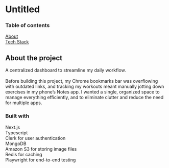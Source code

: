 # Untitled

### Table of contents
[About](#about) <br/>
[Tech Stack](#built-with)<br/>
## About the project
A centralized dashboard to streamline my daily workflow.<br/>  
Before building this project, my Chrome bookmarks bar was overflowing with outdated links, and tracking my workouts meant manually jotting down exercises in my phone’s Notes app. I wanted a single, organized space to manage everything efficiently, and to eliminate clutter and reduce the need for multiple apps.
### Built with
Next.js <br/>
Typescript<br/>
Clerk for user authentication <br/>
MongoDB<br/>
Amazon S3 for storing image files<br/>
Redis for caching<br/>
Playwright for end-to-end testing
